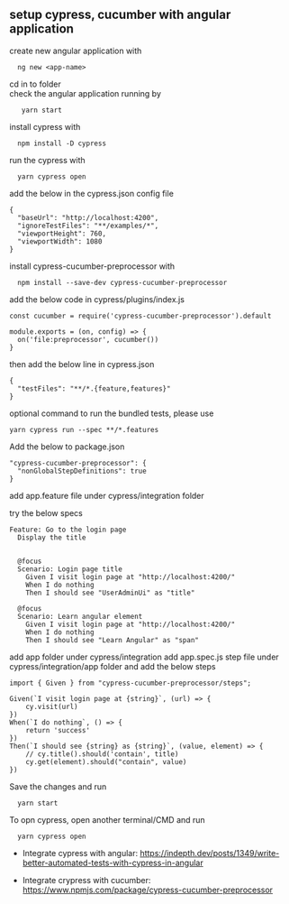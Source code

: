 ## setup cypress, cucumber with angular application
create new angular application with
```
  ng new <app-name>
```
cd in to <app-name> folder  
check the angular application running by
```
   yarn start  
```
install cypress with
```
  npm install -D cypress
```
run the cypress with
```
  yarn cypress open
```
add the below in the cypress.json config file
```
{
  "baseUrl": "http://localhost:4200",
  "ignoreTestFiles": "**/examples/*",
  "viewportHeight": 760,
  "viewportWidth": 1080
}
```

install cypress-cucumber-preprocessor with
```
  npm install --save-dev cypress-cucumber-preprocessor
```
add the below code in cypress/plugins/index.js
```
const cucumber = require('cypress-cucumber-preprocessor').default

module.exports = (on, config) => {
  on('file:preprocessor', cucumber())
}
```
then add the below line in cypress.json
```  
{
  "testFiles": "**/*.{feature,features}"
}
```
optional command to run the bundled tests, please use
```
yarn cypress run --spec **/*.features 
```
Add the below to package.json
```
"cypress-cucumber-preprocessor": {
  "nonGlobalStepDefinitions": true
}
```
add app.feature file under cypress/integration folder

try the below specs
```
Feature: Go to the login page
  Display the title


  @focus  
  Scenario: Login page title
    Given I visit login page at "http://localhost:4200/"
    When I do nothing
    Then I should see "UserAdminUi" as "title"

  @focus
  Scenario: Learn angular element
    Given I visit login page at "http://localhost:4200/"
    When I do nothing
    Then I should see "Learn Angular" as "span"
```
add app folder under cypress/integration
add app.spec.js step file under cypress/integration/app folder and add the below steps

```
import { Given } from "cypress-cucumber-preprocessor/steps";

Given(`I visit login page at {string}`, (url) => {
    cy.visit(url)
})
When(`I do nothing`, () => {
    return 'success'
})
Then(`I should see {string} as {string}`, (value, element) => {
    // cy.title().should('contain', title)
    cy.get(element).should("contain", value)
})
```
  
Save the changes and run 
```
  yarn start
```
To opn cypress, open another terminal/CMD and run
```
  yarn cypress open
```

- Integrate cypress with angular: https://indepth.dev/posts/1349/write-better-automated-tests-with-cypress-in-angular

- Integrate crypress with cucumber: https://www.npmjs.com/package/cypress-cucumber-preprocessor
